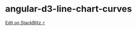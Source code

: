 # angular-d3-line-chart-curves

[Edit on StackBlitz ⚡️](https://stackblitz.com/edit/angular-d3-line-chart-curves)